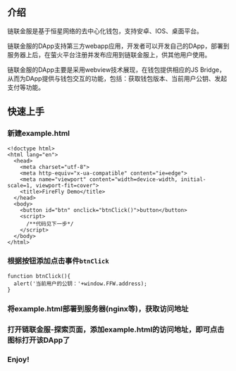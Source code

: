 ## 介绍

链联金服是基于恒星网络的去中心化钱包，支持安卓、IOS、桌面平台。

链联金服的DApp支持第三方webapp应用，开发者可以开发自己的DApp，部署到服务器上后，在萤火平台注册并发布应用到链联金服上，供其他用户使用。

链联金服的DApp主要是采用webview技术展现，在钱包提供相应的JS Bridge，从而为DApp提供与钱包交互的功能，包括：获取钱包版本、当前用户公钥、发起支付等功能。


## 快速上手

### 新建example.html

```
<!doctype html>
<html lang="en">
  <head>
    <meta charset="utf-8">
    <meta http-equiv="x-ua-compatible" content="ie=edge">
    <meta name="viewport" content="width=device-width, initial-scale=1, viewport-fit=cover">
    <title>FireFly Demo</title>
  </head>
  <body>
    <button id="btn" onclick="btnClick()">button</button>
    <script>
      /**代码见下一步*/
    </script>
  </body>
</html>
```

### 根据按钮添加点击事件`btnClick`
```
function btnClick(){
  alert('当前用户的公钥：'+window.FFW.address);
}
```

### 将example.html部署到服务器(nginx等)，获取访问地址

### 打开链联金服-探索页面，添加example.html的访问地址，即可点击图标打开该DApp了

### Enjoy!
